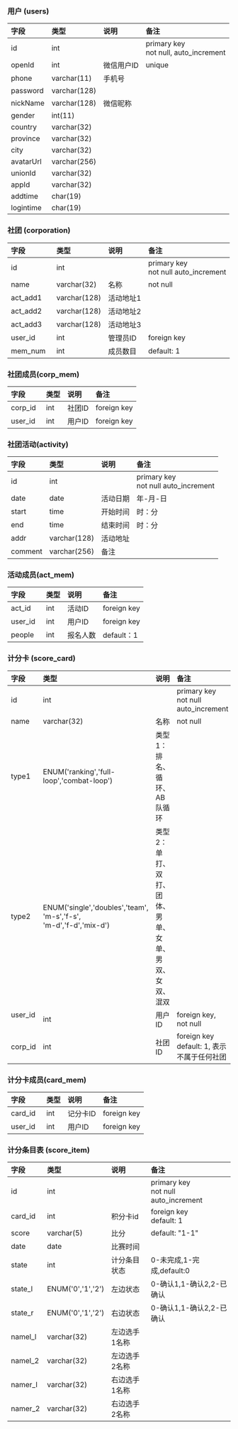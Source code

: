 ### 用户 (users)
|字段   |类型  |说明   |备注   |
|:-----|:-----|:------|:------|
|id    |int   | |primary key<br>not null, auto_increment |
|openId |int |微信用户ID |unique|
|phone  |varchar(11) |手机号 ||
|password  |varchar(128) | ||
|nickName  |varchar(128) |微信昵称||
|gender  |int(11) | ||
|country  |varchar(32) | ||
|province  |varchar(32) | ||
|city  |varchar(32) | ||
|avatarUrl  |varchar(256) | ||
|unionId  |varchar(32) | ||
|appId  |varchar(32) | ||
|addtime  |char(19) | ||
|logintime  |char(19) | ||

### 社团 (corporation)
|字段   |类型  |说明   |备注   |
|:-----|:-----|:------|:------|
|id    |int   | |primary key<br>not null auto_increment |
|name  |varchar(32)|名称|not null|
|act_add1  |varchar(128)|活动地址1||
|act_add2  |varchar(128)|活动地址2||
|act_add3  |varchar(128)|活动地址3||
|user_id    |int   |管理员ID|foreign key|
|mem_num    |int   |成员数目|default: 1|

### 社团成员(corp_mem)
|字段   |类型  |说明   |备注   |
|:-----|:-----|:------|:------|
|corp_id    |int   | 社团ID|foreign key|
|user_id    |int   | 用户ID|foreign key|

### 社团活动(activity)
|字段   |类型  |说明   |备注   |
|:-----|:-----|:------|:------|
|id    |int   | |primary key<br>not null auto_increment|
|date  |date|活动日期|年-月-日|
|start |time|开始时间|时：分|
|end |time|结束时间|时：分|
|addr |varchar(128)|活动地址||
|comment|varchar(256)|备注||

### 活动成员(act_mem)
|字段   |类型  |说明   |备注   |
|:-----|:-----|:------|:------|
|act_id    |int   | 活动ID|foreign key|
|user_id    |int   | 用户ID|foreign key|
|people    |int   | 报名人数|default：1|

### 计分卡 (score_card)
|字段   |类型  |说明   |备注   |
|:-----|:-----|:------|:------|
|id    |int   ||primary key<br>not null auto_increment |
|name  |varchar(32)|名称|not null|
|type1|ENUM('ranking','full-loop','combat-loop')|类型1：排名、循环、AB队循环||
|type2|ENUM('single','doubles','team',<br>'m-s','f-s',<br>'m-d','f-d','mix-d')|类型2：<br>单打、双打、团体、<br>男单、女单、<br>男双、女双、混双||
|user_id    |int   | 用户ID|foreign key, not null|
|corp_id    |int   | 社团ID|foreign key<br>default: 1, 表示不属于任何社团|

### 计分卡成员(card_mem)
|字段   |类型  |说明   |备注   |
|:-----|:-----|:------|:------|
|card_id    |int   | 记分卡ID|foreign key|
|user_id    |int   | 用户ID|foreign key|

### 计分条目表 (score_item)
|字段   |类型  |说明   |备注   |
|:-----|:-----|:------|:------|
|id    |int   | |primary key<br>not null auto_increment|
|card_id |int   | 积分卡id|foreign key<br>default: 1|
|score |varchar(5)   | 比分|default: "1-1"|
|date  |date|比赛时间||
|state|int|计分条目状态|0-未完成,1-完成,default:0|
|state_l|ENUM('0','1','2')|左边状态|0-确认1,1-确认2,2-已确认|
|state_r|ENUM('0','1','2')|右边状态|0-确认1,1-确认2,2-已确认|
|namel_l|varchar(32)|左边选手1名称||
|namel_2|varchar(32)|左边选手2名称||
|namer_l|varchar(32)|右边选手1名称||
|namer_2|varchar(32)|右边选手2名称||
